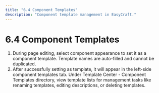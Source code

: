 ```yaml
---
title: "6.4 Component Templates"
description: "Component template management in EasyCraft."
---
```


# 6.4 Component Templates

1.	During page editing, select component appearance to set it as a component template. Template names are auto-filled and cannot be duplicated. 
2.	After successfully setting as template, it will appear in the left-side component templates tab. 
Under Template Center - Component Templates directory, view template lists for management tasks like renaming templates, editing descriptions, or deleting templates. 

